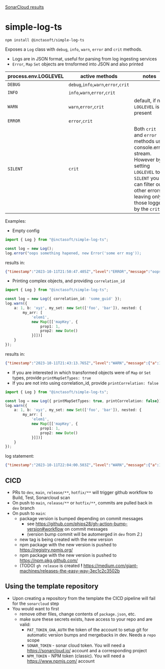 [SonarCloud results](https://sonarcloud.io/summary/overall?id=inctasoft_simple-log-ts)
# simple-log-ts

```
npm install @inctasoft/simple-log-ts
```

Exposes a `Log` class with `debug`, `info`, `warn`, `error` and `crit` methods.
- Logs are in JSON format, useful for parsing from log ingesting services
- `Error`, `Map` `Set` objects are trnsformed into JSON and also printed

| process.env.LOGLEVEL | active methods | notes |
|---|---|---|
| `DEBUG`| `debug`,`info`,`warn`,`error`,`crit`| |
| `INFO` | `info`,`warn`,`error`,`crit`| |
| `WARN` | `warn`,`error`,`crit`| default, if no `LOGLEVEL` is present|
| `ERROR`| `error`,`crit`| |
| `SILENT` | `crit` | Both `crit` and `error` methods use console.error stream. However by setting `LOGLEVEL` to `SILENT` you can filter out other errors, leaving only those logged by the `crit` |

Examples:
- Empty config
```typescript
import { Log } from "@inctasoft/simple-log-ts";

const log = new Log();
log.error("oops something hapened, new Error('some err msg'));
```
results in:
```json
{"timestamp":"2023-10-11T21:50:47.405Z","level":"ERROR","message":"oops something hapened","correlation":"undefined","[Error]":{"stack":"Error: some err msg\n    at Object......","message":"some err msg"}}```
```
- Printing complex objects, and providing `correlation_id`
```typescript
import { Log } from "@inctasoft/simple-log-ts";

const log = new Log({ correlation_id: 'some_guid' });
log.warn({
    a: 1, b: 'xyz', my_set: new Set(['foo', 'bar']), nested: {
        my_arr: [
            'elem1',
            new Map([['mapKey', {
                prop1: 1,
                prop2: new Date()
            }]])]
    }
});
```
results in:
```json
{"timestamp":"2023-10-11T21:43:13.765Z","level":"WARN","message":{"a":1,"b":"xyz","my_set":["foo","bar"],"nested":{"my_arr":["elem1",{"mapKey":{"prop1":1,"prop2":"2023-10-11T21:43:13.765Z"}}]}},"correlation":"some_guid"}
```
- If you are interested in which transformed objects were of `Map` or `Set` types, provide `printMapSetTypes: true`
- If you are not into using correlation_id, provide `printCorrelation: false`
```typescript
import { Log } from "@inctasoft/simple-log-ts";

const log = new Log({ printMapSetTypes: true, printCorrelation: false});
log.warn({
    a: 1, b: 'xyz', my_set: new Set(['foo', 'bar']), nested: {
        my_arr: [
            'elem1',
            new Map([['mapKey', {
                prop1: 1,
                prop2: new Date()
            }]])]
    }
});
```
log statement:
```json
{"timestamp":"2023-10-11T22:04:00.503Z","level":"WARN","message":{"a":1,"b":"xyz","my_set":{"[Set]":["foo","bar"]},"nested":{"my_arr":["elem1",{"[Map]":{"mapKey":{"prop1":1,"prop2":"2023-10-11T22:04:00.503Z"}}}]}}}
```

## CICD

* PRs to `dev`, `main`, `release/**`, `hotfix/**` will trigger github workflow to Build, Test, Sonarcloud scan
* On push to `main`, `release/**` or `hotfix/**`, commits are pulled back in `dev` branch 
* On push to  `main`:
  * package version is bumped depending on commit messages
    * see https://github.com/phips28/gh-action-bump-version#workflow on commit messages
    * (version bump commit will be automerged in `dev` from _2._)
  * new tag is being created with the new version
  * npm package with the new version is pushed to https://registry.npmjs.org/
  * npm package with the new version is pushed to https://npm.pkg.github.com/
  * (TODO) `gh release` is created __!__ https://medium.com/giant-machines/releases-the-easy-way-3ec1c2c3502b

## Using the template repository

- Upon creating a repository from the template the CICD pipeline will fail for the `sonarcloud` step
- You would want to first 
  - remove other files, change contents of `package.json`, etc.
  - make sure these secrets exists, have access to your repo and are valid:
    - `PAT_TOKEN_GHA_AUTH` the token of the account to setup git for automatic version bumps and mergebacks in dev. Needs a `repo` scope
    - `SONAR_TOKEN` - sonar cloud token. You will need a https://sonarcloud.io/ account and a corresponding project
    - `NPM_TOKEN` - NPM token (classic). You will need a https://www.npmjs.com/ account



